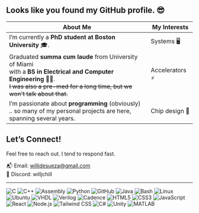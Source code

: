 ## Looks like you found my GitHub profile. 😎

| **About Me** | **My Interests** |
|--------------|-------------------|
| I’m currently a **PhD student at Boston University** 🎓. | Systems 🖥️ |
| Graduated **summa cum laude** from University of Miami <br>with a **BS in Electrical and Computer Engineering** 🐬✨. <br> ~~I was also a pre-med for a long time, but we won't talk about that.~~| Accelerators ⚡ |
I’m passionate about **programming** (obviously) <br>.. so many of my personal projects are here, spanning several years. | Chip design 🧩  |

## Let’s Connect!

Feel free to reach out. I tend to respond fast.  

📬 Email: willjdesueza@gmail.com  
💬 Discord: willjchill

---

![C](https://img.shields.io/badge/C-555555?style=for-the-badge&logo=c&logoColor=white)
![C++](https://img.shields.io/badge/C++-00599C?style=for-the-badge&logo=c%2B%2B&logoColor=white)
![Assembly](https://img.shields.io/badge/Assembly-6E4C1E?style=for-the-badge&logo=assembly&logoColor=white)
![Python](https://img.shields.io/badge/Python-3776AB?style=for-the-badge&logo=python&logoColor=white)
![GitHub](https://img.shields.io/badge/GitHub-181717?style=for-the-badge&logo=github&logoColor=white)
![Java](https://img.shields.io/badge/Java-007396?style=for-the-badge&logo=java&logoColor=white)
![Bash](https://img.shields.io/badge/Bash-4EAA25?style=for-the-badge&logo=gnu-bash&logoColor=white)
![Linux](https://img.shields.io/badge/Linux-FCC624?style=for-the-badge&logo=linux&logoColor=black)
![Ubuntu](https://img.shields.io/badge/Ubuntu-E95420?style=for-the-badge&logo=ubuntu&logoColor=white)
![VHDL](https://img.shields.io/badge/VHDL-5C2D91?style=for-the-badge&logo=vhdl&logoColor=white)
![Verilog](https://img.shields.io/badge/Verilog-FF4136?style=for-the-badge&logo=verilog&logoColor=white)
![Cadence](https://img.shields.io/badge/Cadence-0078D7?style=for-the-badge&logo=cadence&logoColor=white)
![HTML5](https://img.shields.io/badge/HTML5-E34F26?style=for-the-badge&logo=html5&logoColor=white)
![CSS3](https://img.shields.io/badge/CSS3-1572B6?style=for-the-badge&logo=css3&logoColor=white)
![JavaScript](https://img.shields.io/badge/JavaScript-F7DF1E?style=for-the-badge&logo=javascript&logoColor=black)
![React](https://img.shields.io/badge/React-61DAFB?style=for-the-badge&logo=react&logoColor=black)
![Node.js](https://img.shields.io/badge/Node.js-339933?style=for-the-badge&logo=nodedotjs&logoColor=white)
![Tailwind CSS](https://img.shields.io/badge/Tailwind_CSS-06B6D4?style=for-the-badge&logo=tailwind-css&logoColor=white)
![C#](https://img.shields.io/badge/C%23-239120?style=for-the-badge&logo=c-sharp&logoColor=white)
![Unity](https://img.shields.io/badge/Unity-000000?style=for-the-badge&logo=unity&logoColor=white)
![MATLAB](https://img.shields.io/badge/MATLAB-0076A8?style=for-the-badge&logo=matlab&logoColor=white)
